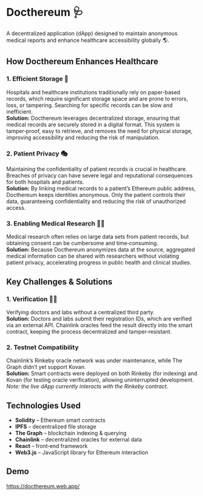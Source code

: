 # Docthereum 🩺
A decentralized application (dApp) designed to maintain anonymous medical reports and enhance healthcare accessibility globally 🌎.

## How Docthereum Enhances Healthcare

### 1. **Efficient Storage 📂**
Hospitals and healthcare institutions traditionally rely on paper-based records, which require significant storage space and are prone to errors, loss, or tampering. Searching for specific records can be slow and inefficient.  
**Solution:** Docthereum leverages decentralized storage, ensuring that medical records are securely stored in a digital format. This system is tamper‑proof, easy to retrieve, and removes the need for physical storage, improving accessibility and reducing the risk of manipulation.

### 2. **Patient Privacy 🎭**
Maintaining the confidentiality of patient records is crucial in healthcare. Breaches of privacy can have severe legal and reputational consequences for both hospitals and patients.  
**Solution:** By linking medical records to a patient’s Ethereum public address, Docthereum keeps identities anonymous. Only the patient controls their data, guaranteeing confidentiality and reducing the risk of unauthorized access.

### 3. **Enabling Medical Research 👩‍🔬**
Medical research often relies on large data sets from patient records, but obtaining consent can be cumbersome and time‑consuming.  
**Solution:** Because Docthereum anonymizes data at the source, aggregated medical information can be shared with researchers without violating patient privacy, accelerating progress in public health and clinical studies.

## Key Challenges & Solutions

### 1. **Verification 🕵️‍♂️**
Verifying doctors and labs without a centralized third party.  
**Solution:** Doctors and labs submit their registration IDs, which are verified via an external API. Chainlink oracles feed the result directly into the smart contract, keeping the process decentralized and tamper‑resistant.

### 2. **Testnet Compatibility**
Chainlink’s Rinkeby oracle network was under maintenance, while The Graph didn’t yet support Kovan.  
**Solution:** Smart contracts were deployed on both Rinkeby (for indexing) and Kovan (for testing oracle verification), allowing uninterrupted development.  
*Note: the live dApp currently interacts with the Rinkeby contract.*

## Technologies Used
- **Solidity** – Ethereum smart contracts  
- **IPFS** – decentralized file storage  
- **The Graph** – blockchain indexing & querying  
- **Chainlink** – decentralized oracles for external data  
- **React** – front‑end framework  
- **Web3.js** – JavaScript library for Ethereum interaction

## Demo
https://docthereum.web.app/

